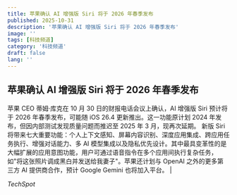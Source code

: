 ```yaml
---
title: 苹果确认 AI 增强版 Siri 将于 2026 年春季发布
published: 2025-10-31
description: '苹果确认 AI 增强版 Siri 将于 2026 年春季发布'
image: ''
tags: [科技频道]
category: '科技频道'
draft: false
lang: ''
---
```


## 苹果确认 AI 增强版 Siri 将于 2026 年春季发布

苹果 CEO 蒂姆·库克在 10 月 30 日的财报电话会议上确认，AI 增强版 Siri 预计将于 2026 年春季发布，可能随 iOS 26.4 更新推出。这一功能原计划 2024 年发布，但因内部测试发现质量问题而推迟至 2025 年 3 月，现再次延期。
新版 Siri 将带来七大重要功能：个人上下文感知、屏幕内容识别、深度应用集成、跨应用任务执行、增强对话能力、多 AI 模型集成以及隐私优先设计。其中最具变革性的是大幅扩展的应用意图功能，用户可通过语音指令在多个应用间执行复杂任务，如"将这张照片调成黑白并发送给我妻子"。苹果还计划与 OpenAI 之外的更多第三方 AI 提供商合作，预计 Google Gemini 也将加入平台。
|

*TechSpot*
